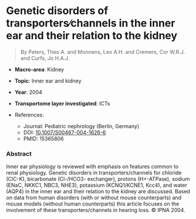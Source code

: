 # Genetic disorders of transporters∕channels in the inner ear and their relation to the kidney

> By Peters, Theo A. and Monnens, Leo A.H. and Cremers, Cor W.R.J. and Curfs, Jo H.A.J.

- **Macro-area**: Kidney
- **Topic**: Inner ear and kidney
- **Year**: 2004
- **Transportome layer investigated**: ICTs

- References:
  - Journal: Pediatric nephrology (Berlin, Germany)
  - DOI: [10.1007/S00467-004-1626-6](https://doi.org/10.1007/S00467-004-1626-6)
  - PMID: 15365806

### Abstract

Inner ear physiology is reviewed with emphasis on features common to renal physiology. Genetic disorders in transporters/channels for chloride (ClC-K), bicarbonate (Cl-/HCO3- exchanger), protons (H+-ATPase), sodium (ENaC, NKKC1, NBC3, NHE3), potassium (KCNQ1/KCNE1, Kcc4), and water (AQP4) in the inner ear and their relation to the kidney are discussed. Based on data from human disorders (with or without mouse counterparts) and mouse models (without human counterparts) this article focuses on the involvement of these transporters/channels in hearing loss. © IPNA 2004.
